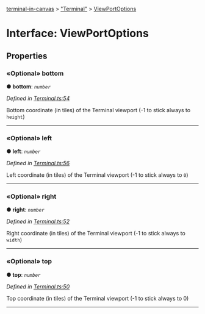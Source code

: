 [terminal-in-canvas](../README.md) > ["Terminal"](../modules/_terminal_.md) > [ViewPortOptions](../interfaces/_terminal_.viewportoptions.md)



# Interface: ViewPortOptions


## Properties
<a id="bottom"></a>

### «Optional» bottom

**●  bottom**:  *`number`* 

*Defined in [Terminal.ts:54](https://github.com/danikaze/terminal-in-canvas/blob/04a5bae/src/Terminal.ts#L54)*



Bottom coordinate (in tiles) of the Terminal viewport (-1 to stick always to `height`)




___

<a id="left"></a>

### «Optional» left

**●  left**:  *`number`* 

*Defined in [Terminal.ts:56](https://github.com/danikaze/terminal-in-canvas/blob/04a5bae/src/Terminal.ts#L56)*



Left coordinate (in tiles) of the Terminal viewport (-1 to stick always to `0`)




___

<a id="right"></a>

### «Optional» right

**●  right**:  *`number`* 

*Defined in [Terminal.ts:52](https://github.com/danikaze/terminal-in-canvas/blob/04a5bae/src/Terminal.ts#L52)*



Right coordinate (in tiles) of the Terminal viewport (-1 to stick always to `width`)




___

<a id="top"></a>

### «Optional» top

**●  top**:  *`number`* 

*Defined in [Terminal.ts:50](https://github.com/danikaze/terminal-in-canvas/blob/04a5bae/src/Terminal.ts#L50)*



Top coordinate (in tiles) of the Terminal viewport (-1 to stick always to 0)




___


